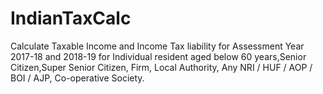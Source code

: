 # IndianTaxCalc
Calculate Taxable Income and Income Tax liability for   Assessment Year 2017-18 and 2018-19 for Individual resident aged below 60 years,Senior Citizen,Super Senior Citizen, Firm,   Local Authority, Any NRI / HUF / AOP / BOI / AJP,   Co-operative Society.

